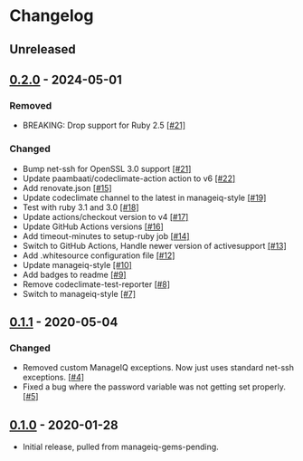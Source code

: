 # Changelog

## Unreleased

## [0.2.0] - 2024-05-01
### Removed
- BREAKING: Drop support for Ruby 2.5 [[#21]](https://github.com/ManageIQ/manageiq-ssh-util/pull/21)

### Changed
- Bump net-ssh for OpenSSL 3.0 support [[#21]](https://github.com/ManageIQ/manageiq-ssh-util/pull/21)
- Update paambaati/codeclimate-action action to v6 [[#22]](https://github.com/ManageIQ/manageiq-ssh-util/pull/22)
- Add renovate.json [[#15]](https://github.com/ManageIQ/manageiq-ssh-util/pull/15)
- Update codeclimate channel to the latest in manageiq-style [[#19]](https://github.com/ManageIQ/manageiq-ssh-util/pull/19)
- Test with ruby 3.1 and 3.0 [[#18]](https://github.com/ManageIQ/manageiq-ssh-util/pull/18)
- Update actions/checkout version to v4 [[#17]](https://github.com/ManageIQ/manageiq-ssh-util/pull/17)
- Update GitHub Actions versions [[#16]](https://github.com/ManageIQ/manageiq-ssh-util/pull/16)
- Add timeout-minutes to setup-ruby job [[#14]](https://github.com/ManageIQ/manageiq-ssh-util/pull/14)
- Switch to GitHub Actions, Handle newer version of activesupport [[#13]](https://github.com/ManageIQ/manageiq-ssh-util/pull/13)
- Add .whitesource configuration file [[#12]](https://github.com/ManageIQ/manageiq-ssh-util/pull/12)
- Update manageiq-style [[#10]](https://github.com/ManageIQ/manageiq-ssh-util/pull/10)
- Add badges to readme [[#9]](https://github.com/ManageIQ/manageiq-ssh-util/pull/9)
- Remove codeclimate-test-reporter [[#8]](https://github.com/ManageIQ/manageiq-ssh-util/pull/8)
- Switch to manageiq-style [[#7]](https://github.com/ManageIQ/manageiq-ssh-util/pull/7)

## [0.1.1] - 2020-05-04
### Changed
- Removed custom ManageIQ exceptions. Now just uses standard net-ssh exceptions. [[#4]](https://github.com/ManageIQ/manageiq-ssh-util/pull/4)
- Fixed a bug where the password variable was not getting set properly. [[#5]](https://github.com/ManageIQ/manageiq-ssh-util/pull/5)

## [0.1.0] - 2020-01-28
- Initial release, pulled from manageiq-gems-pending.

[Unreleased]: https://github.com/ManageIQ/manageiq-ssh-util/compare/v0.2.0...HEAD
[0.2.0]: https://github.com/ManageIQ/manageiq-ssh-util/compare/v0.1.1...v0.2.0
[0.1.1]: https://github.com/ManageIQ/manageiq-ssh-util/compare/v0.1.0...v0.1.1
[0.1.0]: https://github.com/ManageIQ/manageiq-ssh-util/tree/v0.1.0

